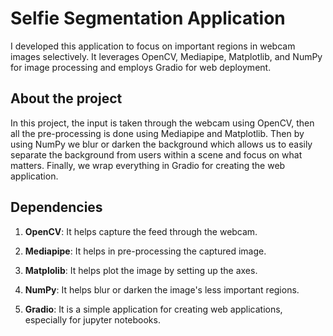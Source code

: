 # Selfie Segmentation Application

I developed this application to focus on important regions in webcam images selectively. It leverages OpenCV, Mediapipe, Matplotlib, and NumPy for image processing and employs Gradio for web deployment.

## About the project

In this project, the input is taken through the webcam using OpenCV, then all the pre-processing is done using Mediapipe and Matplotlib. Then by using NumPy we blur or darken the background which allows us to easily separate the background from users within a scene and focus on what matters. Finally, we wrap everything in Gradio for creating the web application.

## Dependencies

1. **OpenCV**: It helps capture the feed through the webcam.

2. **Mediapipe**: It helps in pre-processing the captured image.

3. **Matplolib**: It helps plot the image by setting up the axes.

4. **NumPy**: It helps blur or darken the image's less important regions.

5. **Gradio**: It is a simple application for creating web applications, especially for jupyter notebooks.





